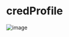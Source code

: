 # credProfile

![image](https://github.com/user-attachments/assets/06761628-dda2-45cc-b62c-fd1bc7f94580)
